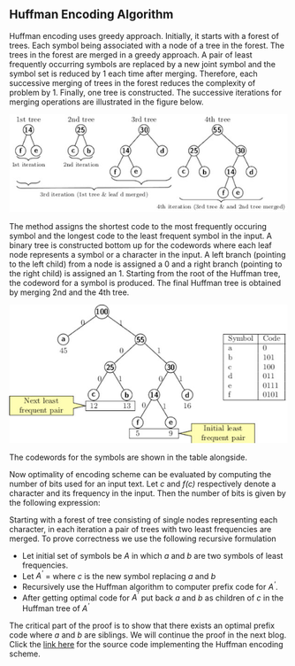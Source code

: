 ## Huffman Encoding Algorithm  

Huffman encoding uses greedy approach. Initially, it starts with a forest
of trees. Each symbol being associated with a node of a tree in the forest.
The trees in the forest are merged in a greedy approach. A pair of
least frequently occurring symbols are replaced by a new joint symbol and 
the symbol set is reduced by 1 each time after merging. Therefore, each 
successive merging of trees in the forest reduces the complexity of problem
by 1. Finally, one tree is constructed. The successive iterations for
merging operations are illustrated in the figure below.
<p align="center">
<img src="../images/huffmanEx1a.jpg"> 
</p>

The method assigns the shortest code to the most frequently occuring 
symbol and the longest code to the least frequent symbol in the 
input. A binary tree is constructed bottom up for the codewords where each
leaf node represents a symbol or a character in the input. A left
branch (pointing to the left child) from a node is assigned a 0 and a
right branch (pointing to the right child) is assigned an 1. Starting from 
the root of the Huffman tree, the codeword for a symbol is produced. 
The final Huffman tree is obtained by merging 2nd and the 4th tree. 
<p align="center">
<img src="../images/huffmanEx2.jpg"> 
</p>
The codewords for the symbols are shown in the table alongside. 

Now optimality of encoding scheme can be evaluated by computing the number 
of bits used for an input text. Let <i>c</i> and <i>f(c)</i> respectively
denote a character and its frequency in the input. Then the number of bits
is given by the following expression:
<p align="center">

</p>
Starting with a forest of tree consisting of single nodes representing 
each character, in each iteration a pair of trees with two least frequencies are merged. To prove correctness we use the following recursive formulation  
<ul>
<li>Let initial set of symbols be <i>A</i> in which <i>a</i> and <i>b</i>
are two symbols of least frequencies.</li>
<li>Let <i>A<sup>'</sup></i> =  where <i>c</i> is the new symbol replacing
<i>a</i> and <i>b</i> </li>
<li>Recursively use the Huffman algorithm to computer prefix code for <i>A<sup>'</sup></i>. </li> 
<li>After getting optimal code for <i>A<sup>'</sup></i> put back <i>a</i> 
and <i>b</i> as children of <i>c</i> in the Huffman tree of 
<i>A<sup>'</sup></i></li> 
</ul>

The critical part of the proof is to show that there exists an optimal prefix
code where <i>a</i> and <i>b</i> are siblings. We will continue the proof
in the next blog. Click the [link here](../CODES/HuffmanCode/index.md) for 
the source code implementing the Huffman encoding scheme. 
